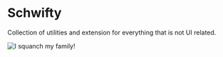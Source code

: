# Schwifty

Collection of utilities and extension for everything that is not UI related.

![I squanch my family!](banner.jpg)

